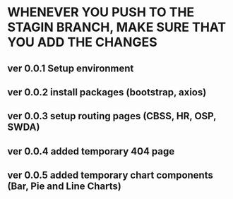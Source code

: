 # WHENEVER YOU PUSH TO THE STAGIN BRANCH, MAKE SURE THAT YOU ADD THE CHANGES 

## ver 0.0.1 Setup environment

## ver 0.0.2 install packages (bootstrap, axios)

## ver 0.0.3 setup routing pages (CBSS, HR, OSP, SWDA)

## ver 0.0.4 added temporary 404 page

## ver 0.0.5 added temporary chart components (Bar, Pie and Line Charts)

